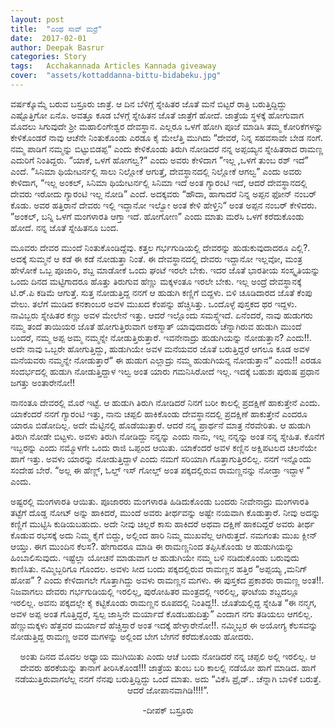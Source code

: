 ```yaml
---
layout: post
title:  "ಎಂಥ ಸಾವ್ ಮರ್ರೆ"
date:  2017-02-01
author: Deepak Basrur
categories: Story
tags:	Acchakannada Articles Kannada giveaway
cover:  "assets/kottaddanna-bittu-bidabeku.jpg"
---
```


ವರ್ಷಕ್ಕೊಮ್ಮೆ ಬರುವ ಬಸ್ರೂರು ಜಾತ್ರೆ. ಆ ದಿನ ಬೆಳಿಗ್ಗೆ ಸ್ನೇಹಿತರ ಜೊತೆ ಮನೆ ಬಿಟ್ಟರೆ ರಾತ್ರಿ ಬರುತ್ತಿದ್ದಿದ್ದು ಎಷ್ಟೊತ್ತಿಗೋ ಏನೊ. ಅವತ್ತೂ ಕೂಡ ಬೆಳಗ್ಗೆ ಸ್ನೇಹಿತನ ಜೊತೆ ಜಾತ್ರೆಗೆ ಹೋದೆ. ಜಾತ್ರೆಯ ಸ್ಥಳಕ್ಕೆ ಹೋಗುವಾಗ ಮೊದಲು ಸಿಗುವುದೇ ಶ್ರೀ ಮಹಾಲಿಂಗೇಶ್ವರ ದೇವಸ್ಥಾನ. ಎಲ್ಲರೂ ಒಳಗೆ ಹೋಗಿ ಪೂಜೆ ಮಾಡಿಸಿ ತಮ್ಮ ಕೋರಿಕೆಗಳನ್ನು ಕೇಳಿಕೊಂಡರೆ ನಾವು ಆಚೆನೇ ನಿಂತುಕೊಂಡು ಎರಡೂ ಕೈ ಮೇಲೆತ್ತಿ ಮುಗಿದು “ದೇವರೆ, ನಿನ್ನ ಸಹವಸಾವೇ ಬೇಡ ನಂಗೆ. ನಮ್ಮ ಪಾಡಿಗೆ ನಮ್ಮನ್ನು ಬಿಟ್ಟುಬಿಡಪ್ಪ“ ಎಂದು ಕೇಳಿಕೊಂಡು ತಿರುಗಿ ನೋಡಿದರೆ ನನ್ನ ಅಪ್ಪಯ್ಯನ ಸ್ನೇಹಿತರಾದ ರಾಮಣ್ಣ ಎದುರಿಗೆ ನಿಂತಿದ್ದರು. “ಯಾಕೆ, ಒಳಗೆ ಹೋಗಲ್ವ?” ಎಂದು ಅವರು ಕೇಳಿದಾಗ ”ಇಲ್ಲ ,ಒಳಗೆ ತುಂಬ ರಶ್ ಇದೆ” ಎಂದೆ. ”ಸಿನಿಮಾ ಥಿಯೇಟರ್ನಲ್ಲಿ ಸಾಲು ನಿಲ್ಲೋಕೆ ಆಗುತ್ತೆ, ದೇವಸ್ಥಾನದಲ್ಲಿ ನಿಲ್ಲೋಕೆ ಆಗಲ್ವ”  ಎಂದು ಅವರು ಕೇಳಿದಾಗ, “ಇಲ್ಲ ಅಂಕಲ್, ಸಿನಿಮಾ ಥಿಯೇಟರ್ನಲ್ಲಿ ಸಿನಿಮಾ ಇದೆ ಅಂತ ಗ್ಯಾರಂಟಿ ಇದೆ, ಆದರೆ ದೇವಸ್ಥಾನದಲ್ಲಿ ದೇವರು ಇರೋದು ಗ್ಯಾರಂಟಿ ಇಲ್ಲ ನೋಡಿ”  ಎಂದೆ. ಅದಕ್ಕವರು “ಹೌದಾ, ಹಾಗಾದರೆ ನಿನ್ನ ಅಪ್ಪನ ಫೋನ್ ನಂಬರ್ ಕೊಡು. ಅವರ ಹತ್ತಿರಾನೆ ದೇವರು ಇಲ್ಲಿ ಇದ್ದಾನೋ ಇಲ್ವೋ ಅಂತ ಕೇಳಿ ಹೇಳ್ತಿನಿ“ ಅಂತ ಅಪ್ಪನ ನಂಬರ್ ಕೇಳಿದರು. ”ಅಂಕಲ್, ಬನ್ನಿ ಒಳಗೆ ಮಂಗಳಾರತಿ ಆಗ್ತಾ ಇದೆ. ಹೋಗೋಣ” ಎಂದು ಮಾತು ಮರೆಸಿ ಒಳಗೆ ಕರೆದುಕೊಂಡು ಹೋದೆ. ನನ್ನ ಜೊತೆ ಸ್ನೇಹಿತನೂ ಬಂದ.

ಮೂವರು ದೇವರ ಮುಂದೆ ನಿಂತುಕೊಂಡಿದ್ದೆವು. ಕತ್ತಲ ಗರ್ಭಗುಡಿಯಲ್ಲಿ ದೇವರನ್ನು ಹುಡುಕುವುದಾದರೂ ಎಲ್ಲಿ?. ಅದಕ್ಕೆ ಸುಮ್ಮನೆ ಆ ಕಡೆ ಈ ಕಡೆ ನೋಡುತ್ತಾ ನಿಂತೆ. ಈ ದೇವಸ್ಥಾನದಲ್ಲಿ ದೇವರು ಇದ್ದಾನೋ ಇಲ್ಲವೋ, ಮಂತ್ರ ಹೇಳೋಕೆ ಒಬ್ಬ ಪೂಜಾರಿ, ಶಬ್ದ ಮಾಡೋಕೆ ಒಂದು ಘಂಟೆ ಇರಲೇ ಬೇಕು. ಇದರ ಜೊತೆ ಭಾರತೀಯ ಸಂಸ್ಕೃತಿಯನ್ನು ಒಂದು ದಿನದ ಮಟ್ಟಿಗಾದರೂ ಹೊತ್ತು ತಿರುಗುವ ಹೆಣ್ಣು ಮಕ್ಕಳಂತೂ ಇರಲೇ ಬೇಕು. ಇಲ್ಲ ಅಂದ್ರೆ ದೇವಸ್ಥಾನಕ್ಕೆ ಟಿ.ರ್.ಪಿ ಕಡಿಮೆ ಆಗುತ್ತೆ. ಸುತ್ತ ನೋಡುತ್ತಿದ್ದ ನನಗೆ ಆ ಹುಡುಗಿ ಕಣ್ಣಿಗೆ ಬಿದ್ದಳು. ಬಿಳಿ ಚೂಡಿದಾರದ ಜೊತೆ ಕೆಂಪು ವೇಲು. ತಲೆಗೆ ಮುಡಿದ ಕನಕಾಂಬರ ಅವಳ ಮುಖದ ಕೆಂಪನ್ನು ಹೆಚ್ಚಿಸಿತ್ತು. ಒಂದೊಳ್ಳೆ ಪುಸ್ತಕದ ಥರ ಇದ್ದಳು. ನಾವಿಬ್ಬರು ಸ್ನೇಹಿತರ ಕಣ್ಣು ಅವಳ ಮೇಲೇನೆ ಇತ್ತು. ಆದರೆ ಇಲ್ಲೊಂದು ಸಮಸ್ಸ್ಯೆಇದೆ. ಏನೆಂದರೆ, ನಾವು ಹುಡುಗರು ನಮ್ಮ ತಂದೆ ತಾಯಿಯರ ಜೊತೆ ಹೋಗುತ್ತಿರುವಾಗ ಅಕಸ್ಮಾತ್ ಯಾವುದಾದರು ಚೆನ್ನಾಗಿರುವ ಹುಡುಗಿ ಮುಂದೆ ಬಂದರೆ, ನಮ್ಮ ಅಪ್ಪ ಅಮ್ಮ ನಮ್ಮನ್ನೇ ನೋಡುತ್ತಿರುತ್ತಾರೆ. ಇವನೇನಾದ್ರು ಹುಡುಗಿಯನ್ನು ನೋಡುತ್ತಾನ? ಎಂದು!!. ಅದೇ ನಾವು ಒಬ್ಬರೇ ಹೋಗುತ್ತಿದ್ದು, ಹುಡುಗಿಯೇ  ಅವಳ ಮನೆಯವರ ಜೊತೆ ಬರುತ್ತಿದ್ದರೆ ಆಗಲೂ ಕೂಡ ಅವಳ ಮನೆಯವರು ನಮ್ಮನ್ನೇ ನೋಡುತ್ತಾರೆ“ ಈ ಹುಡುಗ ಎಲ್ಲಾದ್ರು ನಮ್ಮ ಹುಡುಗಿಯನ್ನ ನೋಡುತ್ತಾನ“ ಎಂದು!! ಎರಡೂ ಸಂದರ್ಭದಲ್ಲಿ ಹುಡುಗಿ ನೋಡುತ್ತಿದ್ದಾಳ ಇಲ್ವ ಅಂತ ಯಾರು ಗಮನಿಸಿರೋದೆ ಇಲ್ಲ. ಇದಕ್ಕೆ ಬಹುಶಃ ಪುರುಷ ಪ್ರಧಾನ ಜಗತ್ತು ಅಂತಾರೇನೋ!!

ನಾನಂತೂ ದೇವರಲ್ಲಿ ಮೊರೆ ಇಟ್ಟೆ. ಆ ಹುಡುಗಿ ತಿರುಗಿ ನೋಡಿದರೆ ನಿನಗೆ ಬರೀ ಕಾಲಲ್ಲಿ ಪ್ರದಕ್ಷಿಣೆ ಹಾಕುತ್ತೇನೆ ಎಂದು. ಯಾಕೆಂದರೆ ನನಗೆ ಗ್ಯಾರಂಟಿ ಇತ್ತು, ನಾನು  ಚಪ್ಪಲಿ ಹಾಕಿಕೊಂಡು ದೇವಸ್ಥಾನದಲ್ಲಿ ಪ್ರದಕ್ಷಿಣೆ ಹಾಕುತ್ತೇನೆ ಎಂದರೂ ಯಾರೂ ಬಿಡೋದಿಲ್ಲ. ಅದೇ ಮೆಟ್ಟಿನಲ್ಲಿ ಹೊಡೆಯುತ್ತಾರೆ. ಆದರೆ ನನ್ನ ಪ್ರಾರ್ಥನೆ ಮಾತ್ರ ನೆರವೇರಿತು. ಆ ಹುಡುಗಿ ತಿರುಗಿ ನೋಡೇ ಬಿಟ್ಟಳು. ಅವಳು ತಿರುಗಿ ನೋಡಿದ್ದು ನನ್ನನ್ನು ಎಂದು ನಾನು, ಇಲ್ಲ ನನ್ನನ್ನು ಅಂತ ನನ್ನ ಸ್ನೇಹಿತ. ಕೊನೆಗೆ ಇಬ್ಬರನ್ನು ಎಂದು ನಮ್ಮೊಳಗೇ ಒಂದು ರಾಜಿ ಒಪ್ಪಂದ ಆಯಿತು. ಯಾಕೆಂದರೆ ಅವಳ ಕಣ್ಣಿನ ಅಕ್ಷಿಪಟಲದ ಚಲನೆಯೇ ಹಾಗೆ ಇತ್ತು. ಅವಳು ಯಾರನ್ನು ನೋಡುತ್ತಿದ್ದಾಳೆ ಎಂದು ನಮಗೆ ಸರಿಯಾಗಿ ಗೊತ್ತಾಗುತ್ತಿರಲಿಲ್ಲ. ನನಗೆ ಇನ್ನೊಂದು ಸಂದೇಹ ಬೇರೆ. 
“ಅಲ್ಲ ಈ ಹೆಣ್ಣ್, ಓಲ್ಡ್ ಇಸ್ ಗೋಲ್ಡ್ ಅಂತ ಪಕ್ಕದಲ್ಲಿರುವ ರಾಮಣ್ಣನನ್ನು ನೋಡ್ತಾ ಇದ್ದಾಳ “ ಎಂದು.

ಅಷ್ಟರಲ್ಲಿ ಮಂಗಳಾರತಿ ಆಯಿತು. ಪೂಜಾರರು ಮಂಗಳಾರತಿ ಹಿಡಿದುಕೊಂಡು ಬಂದರು ನೀವೇನಾದ್ರು ಮಂಗಳಾರತಿ ತಟ್ಟೆಗೆ ದೊಡ್ಡ ನೋಟ್ ಅನ್ನು ಹಾಕಿದರೆ, ಮುಂದೆ ಅವರು ತೀರ್ಥವನ್ನು ಅಷ್ಟೇ ನಯವಾಗಿ ಕೊಡುತ್ತಾರೆ. ನೀವು ಅದನ್ನು ಕಣ್ಣಿಗೆ ಮುಟ್ಟಿಸಿ ಕುಡಿಯಬಹುದು. ಅದೇ ನೀವು ಚಿಲ್ಲರೆ ಕಾಸು ಹಾಕಿದರೆ ಅಥವಾ ದಕ್ಷಿಣೆ ಹಾಕದಿದ್ದರೆ ಅವರು ತೀರ್ಥ ಕೊಡುವ ರಭಸಕ್ಕೆ ಅದು ನಿಮ್ಮ ಕೈಗೆ ಬಿದ್ದು, ಅಲ್ಲಿಂದ ಹಾರಿ ನಿಮ್ಮ ಮುಖವೆಲ್ಲ ಆಗಿರುತ್ತದೆ. ನಮಗಂತು ಮುಖ ಕ್ಲೀನ್ ಆಯ್ತು. ಈಗ ಮುಂದಿನ ಕೆಲಸ?.  ಹೇಗಾದರೂ ಮಾಡಿ ಈ ರಾಮಣ್ಣನಿಂದ ತಪ್ಪಿಸಿಕೊಂಡು ಆ ಹುಡುಗಿಯನ್ನು ಹಿಂಬಾಲಿಸುವುದು. ಇಷ್ಟೆಲ್ಲಾ ಯೋಚನೆ ಮಾಡುವಾಗ ಆ ಹುಡುಗಿಯೇ ನಮ್ಮ ಬಳಿ ನಡಿದುಕೊಂಡು ಬರುವುದು ಕಾಣಿಸಿತು. ನಮ್ಮಿಬ್ಬರಿಗೂ ಗೊಂದಲ. ಅವಳು ಸೀದ ಬಂದು ಪಕ್ಕದಲ್ಲಿರುವ ರಾಮಣ್ಣನ ಹತ್ತಿರ “ಅಪ್ಪಯ್ಯ ,ಮನಿಗ್ ಹೋಪ” ? ಎಂದು ಕೇಳಿದಾಗಲೇ ಗೊತ್ತಾಗಿದ್ದು ಅವಳು ರಾಮಣ್ಣನ ಮಗಳು. ಈ ಪುಸ್ತಕದ ಪ್ರಕಾಶರು ರಾಮಣ್ಣ ಅಂತ!!. ನಿಜವಾಗಲು ದೇವರು ಗರ್ಭಗುಡಿಯಲ್ಲಿ ಇರಲಿಲ್ಲ, ಪುರೋಹಿತರ ಮಂತ್ರದಲ್ಲಿ ಇರಲಿಲ್ಲ, ಘಂಟೆಯ ಶಬ್ದದಲ್ಲೂ ಇರಲಿಲ್ಲ. ಅವನು ಪಕ್ಕದಲ್ಲೇ ಕೈ ಕಟ್ಟಿಕೊಂಡು ರಾಮಣ್ಣನ ರೂಪದಲ್ಲಿ ನಿಂತಿದ್ದ!!. ಜೊತೆಯಲ್ಲಿದ್ದ ಸ್ನೇಹಿತ “ಈ ನನ್ಮಗ, ಅವಳ ಅಪ್ಪ ಅಂತ ಗೊತ್ತಿದ್ದರೆ, ಸ್ವಲ್ಪ ಜಾಸ್ತಿನೇ ಮರ್ಯಾದೆ ಕೊಡಬಹುದಿತ್ತು” ಎಂದಾಗ ನಗು ತಡಿಯಲು ಆಗಲಿಲ್ಲ. ಹೆಣ್ಣುಮಕ್ಕಳು ಹೆತ್ತವರ ಮರ್ಯಾದೆ ಹೆಚ್ಚಿಸ್ತಾರೆ ಅಂತ ಇದಕ್ಕೆ ಹೇಳ್ತಾರೇನೋ!!. ನಮ್ಮಿಬ್ಬರ ಈ ಅಯೋಗ್ಯ ಕೆಲಸವನ್ನು ನೋಡುತ್ತಿದ್ದ ರಾಮಣ್ಣ ಅವರ ಮಗಳನ್ನು ಅಲ್ಲಿಂದ ಬೇಗ ಬೇಗನೆ ಕರೆದುಕೊಂಡು ಹೋದರು.

<p align = "center"> ಅಂತು ದಿನದ ಮೊದಲ ಅಧ್ಯಾಯ ಮುಗಿಯಿತು ಎಂದು ಆಚೆ ಬಂದು ನೋಡಿದರೆ ನನ್ನ ಚಪ್ಪಲಿ ಅಲ್ಲಿ ಇರಲಿಲ್ಲ. ಆ ದೇವರು ಹರಕೆಯನ್ನು ತಾನಾಗೆ ತೀರಿಸಿಕೊಂಡ!!! ಜಾತ್ರೆಯ ತುಂಬ ಬರಿ ಕಾಲಲ್ಲಿ ನಡೆಯೋ ಹಾಗೆ ಮಾಡಿದ. ಹಾಗೆ ನಡೆಯುತ್ತಿರುವಾಗಲೆಲ್ಲ ನನಗೆ ನೆನಪು ಬರುತ್ತಿದ್ದಿದ್ದು ಒಂದೆ ಮಾತು. ಅದು “ವಿಕೆಸಿ ಪ್ರೈಡ್.. ಚೆನ್ನಾಗಿ ಬಾಳಿಕೆ ಬರುತ್ತೆ. ಆದರೆ ಜೋಪಾನವಾಗಿಡಿ!!!!”. </p>
 
<p align = "center"> -ದೀಪಕ್ ಬಸ್ರೂರು</p>
